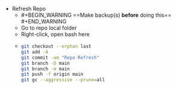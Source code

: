 - Refresh Repo
	- #+BEGIN_WARNING
	  ==Make backup(s) **before** doing this==
	  #+END_WARNING
	- Go to repo local folder
	- Right-click, open bash here
	- ```bash
	  git checkout --orphan last
	  git add -A
	  git commit -am "Repo Refresh"
	  git branch -D main
	  git branch -m main
	  git push -f origin main
	  git gc --aggressive --prune=all
	  ```